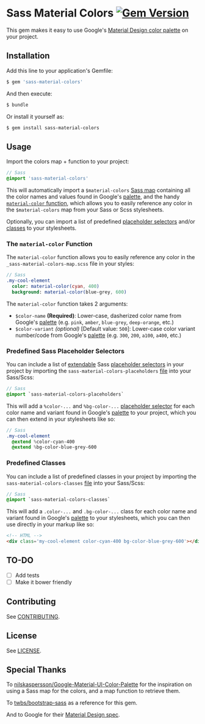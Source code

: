# Sass Material Colors [![Gem Version](https://badge.fury.io/rb/sass-material-colors.svg)](http://badge.fury.io/rb/sass-material-colors)

This gem makes it easy to use Google's [Material Design color palette](http://www.google.com/design/spec/style/color.html#color-color-palette) on your project.

## Installation

Add this line to your application's Gemfile:

```bash
$ gem 'sass-material-colors'
```

And then execute:

```bash
$ bundle
```

Or install it yourself as:

```bash
$ gem install sass-material-colors
```

## Usage

Import the colors map + function to your project:

```sass
// Sass
@import 'sass-material-colors'
```

This will automatically import a `$material-colors` [Sass map](http://sass-lang.com/documentation/file.SASS_REFERENCE.html#maps) containing all the color names and values found in Google's [palette](http://www.google.com/design/spec/style/color.html#color-color-palette), and the handy [`material-color` function](#the-material-color-function), which allows you to easily reference any color in the `$material-colors` map from your Sass or Scss stylesheets.

Optionally, you can import a list of predefined [placeholder selectors](#predefined-sass-placeholder-selectors) and/or [classes](#predefined-classes) to your stylesheets.

### The `material-color` Function

The `material-color` function allows you to easily reference any color in the `_sass-material-colors-map.scss` file in your styles:

```sass
// Sass
.my-cool-element
  color: material-color(cyan, 400)
  background: material-color(blue-grey, 600)
```

The `material-color` function takes 2 arguments:

- `$color-name` **(Required)**: Lower-case, dasherized color name from Google's [palette](http://www.google.com/design/spec/style/color.html#color-color-palette) (e.g. `pink`, `amber`, `blue-grey`, `deep-orange`, etc.)
- `$color-variant` _(optional)_ [Default value: `500`]: Lower-case color variant number/code from Google's [palette](http://www.google.com/design/spec/style/color.html#color-color-palette) (e.g. `300`, `200`, `a100`, `a400`, etc.)

### Predefined Sass Placeholder Selectors

You can include a list of [extendable](http://sass-lang.com/documentation/file.SASS_REFERENCE.html#extend) Sass [placeholder selectors](http://sass-lang.com/documentation/file.SASS_REFERENCE.html#placeholder_selectors_) in your project by importing the `sass-material-colors-placeholders` [file](sass/_sass-material-colors-placeholders.scss) into your Sass/Scss:

```sass
// Sass
@import `sass-material-colors-placeholders`
```

This will add a `%color-...` and `%bg-color-...` [placeholder selector](http://sass-lang.com/documentation/file.SASS_REFERENCE.html#placeholder_selectors_) for each color name and variant found in Google's [palette](http://www.google.com/design/spec/style/color.html#color-color-palette) to your project, which you can then extend in your stylesheets like so:

```sass
// Sass
.my-cool-element
  @extend %color-cyan-400
  @extend %bg-color-blue-grey-600
```

### Predefined Classes

You can include a list of predefined classes in your project by importing the `sass-material-colors-classes` [file](sass/_sass-material-colors-classes.scss) into your Sass/Scss:

```sass
// Sass
@import `sass-material-colors-classes`
```

This will add a `.color-...` and `.bg-color-...` class for each color name and variant found in Google's [palette](http://www.google.com/design/spec/style/color.html#color-color-palette)  to your stylesheets, which you can then use directly in your markup like so:

```html
<!-- HTML -->
<div class='my-cool-element color-cyan-400 bg-color-blue-grey-600'></div>
```

## TO-DO
- [ ] Add tests
- [ ] Make it bower friendly

## Contributing

See [CONTRIBUTING](CONTRIBUTING.md).

## License

See [LICENSE](LICENSE.md).

## Special Thanks

To [nilskaspersson/Google-Material-UI-Color-Palette](https://github.com/nilskaspersson/Google-Material-UI-Color-Palette) for the inspiration on using a Sass map for the colors, and a map function to retrieve them.

To [twbs/bootstrap-sass](https://github.com/twbs/bootstrap-sass) as a reference for this gem.

And to Google for their [Material Design spec](http://www.google.com/design/spec/material-design/introduction.html).
